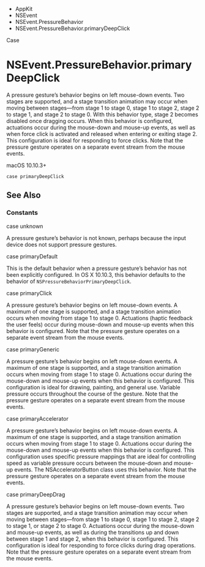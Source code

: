 

- AppKit
- NSEvent
- NSEvent.PressureBehavior
-  NSEvent.PressureBehavior.primaryDeepClick 

Case

# NSEvent.PressureBehavior.primaryDeepClick

A pressure gesture’s behavior begins on left mouse-down events. Two stages are supported, and a stage transition animation may occur when moving between stages—from stage 1 to stage 0, stage 1 to stage 2, stage 2 to stage 1, and stage 2 to stage 0. With this behavior type, stage 2 becomes disabled once dragging occurs. When this behavior is configured, actuations occur during the mouse-down and mouse-up events, as well as when force click is activated and released when entering or exiting stage 2. This configuration is ideal for responding to force clicks. Note that the pressure gesture operates on a separate event stream from the mouse events.

macOS 10.10.3+

``` source
case primaryDeepClick
```

## See Also

### Constants

case unknown

A pressure gesture’s behavior is not known, perhaps because the input device does not support pressure gestures.

case primaryDefault

This is the default behavior when a pressure gesture’s behavior has not been explicitly configured. In OS X 10.10.3, this behavior defaults to the behavior of `NSPressureBehaviorPrimaryDeepClick`.

case primaryClick

A pressure gesture’s behavior begins on left mouse-down events. A maximum of one stage is supported, and a stage transition animation occurs when moving from stage 1 to stage 0. Actuations (haptic feedback the user feels) occur during mouse-down and mouse-up events when this behavior is configured. Note that the pressure gesture operates on a separate event stream from the mouse events.

case primaryGeneric

A pressure gesture’s behavior begins on left mouse-down events. A maximum of one stage is supported, and a stage transition animation occurs when moving from stage 1 to stage 0. Actuations occur during the mouse-down and mouse-up events when this behavior is configured. This configuration is ideal for drawing, painting, and general use. Variable pressure occurs throughout the course of the gesture. Note that the pressure gesture operates on a separate event stream from the mouse events.

case primaryAccelerator

A pressure gesture’s behavior begins on left mouse-down events. A maximum of one stage is supported, and a stage transition animation occurs when moving from stage 1 to stage 0. Actuations occur during the mouse-down and mouse-up events when this behavior is configured. This configuration uses specific pressure mappings that are ideal for controlling speed as variable pressure occurs between the mouse-down and mouse-up events. The NSAcceleratorButton class uses this behavior. Note that the pressure gesture operates on a separate event stream from the mouse events.

case primaryDeepDrag

A pressure gesture’s behavior begins on left mouse-down events. Two stages are supported, and a stage transition animation may occur when moving between stages—from stage 1 to stage 0, stage 1 to stage 2, stage 2 to stage 1, or stage 2 to stage 0. Actuations occur during the mouse-down and mouse-up events, as well as during the transitions up and down between stage 1 and stage 2, when this behavior is configured. This configuration is ideal for responding to force clicks during drag operations. Note that the pressure gesture operates on a separate event stream from the mouse events.

